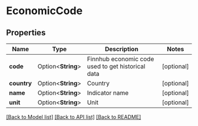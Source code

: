 # EconomicCode

## Properties

Name | Type | Description | Notes
------------ | ------------- | ------------- | -------------
**code** | Option<**String**> | Finnhub economic code used to get historical data | [optional]
**country** | Option<**String**> | Country | [optional]
**name** | Option<**String**> | Indicator name | [optional]
**unit** | Option<**String**> | Unit | [optional]

[[Back to Model list]](../README.md#documentation-for-models) [[Back to API list]](../README.md#documentation-for-api-endpoints) [[Back to README]](../README.md)


